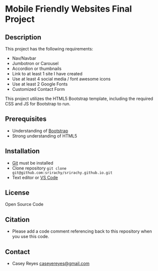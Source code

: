 # Mobile Friendly Websites Final Project

## Description
This project has the following requirements:
- Nav/Navbar
- Jumbotron or Carousel
- Accordion or thumbnails
- Link to at least 1 site I have created
- Use at least 4 social media / font awesome icons
- Use at least 2 Google Fonts
- Customized Contact Form

This project utilizes the HTML5 Bootstrap template, including the required CSS and JS for Bootstrap to run.

## Prerequisites
- Understanding of [Bootstrap](https://getbootstrap.com/)
- Strong understanding of HTML5

## Installation
- [Git](https://git-scm.com/) must be installed
- Clone repository `git clone git@github.com:srirachy/srirachy.github.io.git`
- Text editor or [VS Code](https://code.visualstudio.com/)

## License
Open Source Code

## Citation
- Please add a code comment referencing back to this repository when you use this code.

## Contact
- Casey Reyes caseyereyes@gmail.com